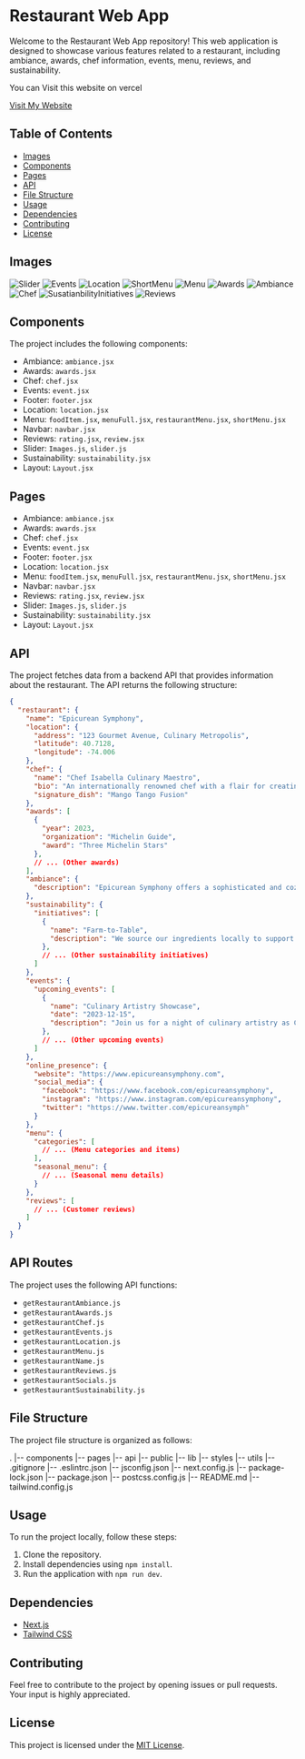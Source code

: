 # Restaurant Web App

Welcome to the Restaurant Web App repository! This web application is designed to showcase various features related to a restaurant, including ambiance, awards, chef information, events, menu, reviews, and sustainability.

You can Visit this website on vercel

[Visit My Website](https://myrestaurant-olive.vercel.app/)

## Table of Contents

- [Images](#images)
- [Components](#components)
- [Pages](#pages)
- [API](#api)
- [File Structure](#file-structure)
- [Usage](#usage)
- [Dependencies](#dependencies)
- [Contributing](#contributing)
- [License](#license)

## Images

![Slider](https://i.ibb.co/87Tgh5b/image.png)
![Events](https://i.ibb.co/XzdK0t3/image.png)
![Location](https://i.ibb.co/MGQf13C/image.png)
![ShortMenu](https://i.ibb.co/0nKWFm8/image.png)
![Menu](https://i.ibb.co/HN5jyZJ/image.png)
![Awards](https://i.ibb.co/X5spVXQ/image.png)
![Ambiance](https://i.ibb.co/HgBH33F/image.png)
![Chef](https://i.ibb.co/ZLhLCLk/image.png)
![SusatianbilityInitiatives](https://i.ibb.co/HptQ5Nd/image.png)
![Reviews](https://i.ibb.co/jzSmx14/image.png)


## Components

The project includes the following components:

- Ambiance: `ambiance.jsx`
- Awards: `awards.jsx`
- Chef: `chef.jsx`
- Events: `event.jsx`
- Footer: `footer.jsx`
- Location: `location.jsx`
- Menu: `foodItem.jsx`, `menuFull.jsx`, `restaurantMenu.jsx`, `shortMenu.jsx`
- Navbar: `navbar.jsx`
- Reviews: `rating.jsx`, `review.jsx`
- Slider: `Images.js`, `slider.js`
- Sustainability: `sustainability.jsx`
- Layout: `Layout.jsx`

## Pages

- Ambiance: `ambiance.jsx`
- Awards: `awards.jsx`
- Chef: `chef.jsx`
- Events: `event.jsx`
- Footer: `footer.jsx`
- Location: `location.jsx`
- Menu: `foodItem.jsx`, `menuFull.jsx`, `restaurantMenu.jsx`, `shortMenu.jsx`
- Navbar: `navbar.jsx`
- Reviews: `rating.jsx`, `review.jsx`
- Slider: `Images.js`, `slider.js`
- Sustainability: `sustainability.jsx`
- Layout: `Layout.jsx`

## API

The project fetches data from a backend API that provides information about the restaurant. The API returns the following structure:

```json
{
  "restaurant": {
    "name": "Epicurean Symphony",
    "location": {
      "address": "123 Gourmet Avenue, Culinary Metropolis",
      "latitude": 40.7128,
      "longitude": -74.006
    },
    "chef": {
      "name": "Chef Isabella Culinary Maestro",
      "bio": "An internationally renowned chef with a flair for creating culinary masterpieces that transcend borders.",
      "signature_dish": "Mango Tango Fusion"
    },
    "awards": [
      {
        "year": 2023,
        "organization": "Michelin Guide",
        "award": "Three Michelin Stars"
      },
      // ... (Other awards)
    ],
    "ambiance": {
      "description": "Epicurean Symphony offers a sophisticated and cozy ambiance, with contemporary decor and soft lighting, creating the perfect setting for an unforgettable dining experience."
    },
    "sustainability": {
      "initiatives": [
        {
          "name": "Farm-to-Table",
          "description": "We source our ingredients locally to support farmers and ensure the freshest, seasonal produce in our dishes."
        },
        // ... (Other sustainability initiatives)
      ]
    },
    "events": {
      "upcoming_events": [
        {
          "name": "Culinary Artistry Showcase",
          "date": "2023-12-15",
          "description": "Join us for a night of culinary artistry as Chef Isabella presents her latest creations in an exclusive tasting event."
        },
        // ... (Other upcoming events)
      ]
    },
    "online_presence": {
      "website": "https://www.epicureansymphony.com",
      "social_media": {
        "facebook": "https://www.facebook.com/epicureansymphony",
        "instagram": "https://www.instagram.com/epicureansymphony",
        "twitter": "https://www.twitter.com/epicureansymph"
      }
    },
    "menu": {
      "categories": [
        // ... (Menu categories and items)
      ],
      "seasonal_menu": {
        // ... (Seasonal menu details)
      }
    },
    "reviews": [
      // ... (Customer reviews)
    ]
  }
}
```

## API Routes
The project uses the following API functions:

- `getRestaurantAmbiance.js`
- `getRestaurantAwards.js`
- `getRestaurantChef.js`
- `getRestaurantEvents.js`
- `getRestaurantLocation.js`
- `getRestaurantMenu.js`
- `getRestaurantName.js`
- `getRestaurantReviews.js`
- `getRestaurantSocials.js`
- `getRestaurantSustainability.js`


## File Structure

The project file structure is organized as follows:

.
|-- components
|-- pages
|-- api
|-- public
|-- lib
|-- styles
|-- utils
|-- .gitignore
|-- .eslintrc.json
|-- jsconfig.json
|-- next.config.js
|-- package-lock.json
|-- package.json
|-- postcss.config.js
|-- README.md
|-- tailwind.config.js



## Usage

To run the project locally, follow these steps:

1. Clone the repository.
2. Install dependencies using `npm install`.
3. Run the application with `npm run dev`.

## Dependencies

- [Next.js](https://nextjs.org/)
- [Tailwind CSS](https://tailwindcss.com/)

## Contributing

Feel free to contribute to the project by opening issues or pull requests. Your input is highly appreciated.

## License

This project is licensed under the [MIT License](LICENSE).

